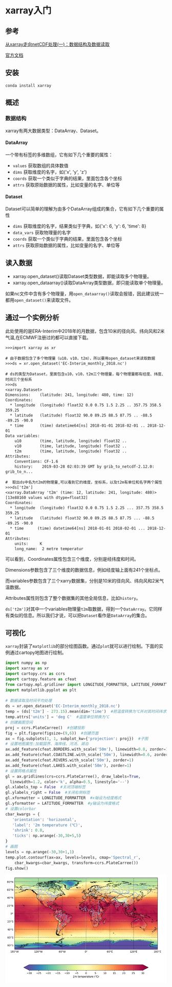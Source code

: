 # xarray入门

## 参考

[从xarray走向netCDF处理(一)：数据结构及数据读取](https://mp.weixin.qq.com/s/zqxuLuLkgKdkVYVh8V8tdw?scene=25#wechat_redirect)

[官方文档](https://docs.xarray.dev/)

## 安装

```shell
conda install xarray
```

## 概述

### 数据结构

xarray有两大数据类型：DataArray、Dataset。

#### DataArray

一个带有标签的多维数组，它有如下几个重要的属性：

- `values` 获取数组的具体数值
- `dims` 获取维度的名字，如('x', 'y', 'z')
- `coords` 获取一个类似于字典的结果，里面包含各个坐标
- `attrs` 获取原始数据的属性，比如变量的名字、单位等

#### Dataset

Dataset可以简单的理解为由多个DataArray组成的集合，它有如下几个重要的属性

- `dims` 获取维度的名字，结果类似于字典，如{'x': 6, 'y': 6, 'time': 8}
- `data_vars` 获取物理量的名字
- `coords` 获取一个类似于字典的结果，里面包含各个坐标
- `attrs` 获取原始数据的属性，比如变量的名字、单位等

## 读入数据

- xarray.open_dataset()读取Dataset类型数据，即能读取多个物理量。
- xarray.open_dataarray()读取DataArray类型数据，即只能读取单个物理量。

如果nc文件中含有多个物理量，用`open_dataarray()`读取会报错，因此建议统一都用`open_dataset()`来读取文件。

## 通过一个实例分析

此处使用的是ERA-Interim中2018年的月数据，包含10米的径向风、纬向风和2米气温,在ECMWF注册过的都可以直接下载。

```shell
>>>import xarray as xr

# 由于数据包含了多个物理量（u10，v10，t2m），所以要用open_dataset来读取数据
>>>ds = xr.open_dataset('EC-Interim_monthly_2018.nc')

# ds的类型为Dataset，里面包含u10，v10，t2m三个物理量，每个物理量都有经度、纬度、时间三个坐标系
>>>ds
<xarray.Dataset>
Dimensions:    (latitude: 241, longitude: 480, time: 12)
Coordinates:
  * longitude  (longitude) float32 0.0 0.75 1.5 2.25 .. 357.75 358.5 359.25
  * latitude   (latitude) float32 90.0 89.25 88.5 87.75 .. -88.5 -89.25 -90.0
  * time       (time) datetime64[ns] 2018-01-01 2018-02-01 .. 2018-12-01
Data variables:
    u10        (time, latitude, longitude) float32 ..
    v10        (time, latitude, longitude) float32 ..
    t2m        (time, latitude, longitude) float32 ..
Attributes:
    Conventions: CF-1.6
    history:    2019-03-28 02:03:39 GMT by grib_to_netcdf-2.12.0: grib_to_n...

#  取出ds中名为t2m的物理量,可以看到它的维度，坐标系，以及t2m有单位和名字两个属性
>>>ds['t2m']
<xarray.DataArray 't2m' (time: 12, latitude: 241, longitude: 480)>
[13e88160 values with dtype=float32]
Coordinates:
  * longitude  (longitude) float32 0.0 0.75 1.5 2.25 ... 357.75 358.5 359.25
  * latitude   (latitude) float32 90.0 89.25 88.5 87.75 ... -88.5 -89.25 -90.0
  * time      (time) datetime64[ns] 2018-01-01 2018-02-01 ... 2018-12-01
Attributes:
    units:     K
    long_name:  2 metre temperatur
```

可以看到，Coordinates属性包含三个维度，分别是经纬度和时间。

Dimensions参数包含了三个维度的数据信息，例如经度轴上面有241个坐标点。

而variables参数包含了三个xarry数据集，分别是10米的径向风、纬向风和2米气温数据。

Attributes属性则包含了整个数据集的其他全局信息，比如`history`。

`ds['t2m']`对其中一个variables物理量`t2m`取数据，得到一个`DataArray`。它同样有类似的信息。所以我们才说，可以把`Dataset`看作是`DataArray`的集合。

## 可视化

`xarray`封装了`matplotlib`的部分绘图函数。通过`plot`就可以进行绘制。下面的实例通过cartopy地图进行绘制。

```python
import numpy as np
import xarray as xr
import cartopy.crs as ccrs
import cartopy.feature as cfeat
from cartopy.mpl.gridliner import LONGITUDE_FORMATTER, LATITUDE_FORMATTER
import matplotlib.pyplot as plt

# 数据读取及时间平均处理
ds = xr.open_dataset('EC-Interim_monthly_2018.nc')
temp = (ds['t2m'] - 273.15).mean(dim='time')  #把温度转换为℃并对其时间纬求平均
temp.attrs['units'] = 'deg C'  #温度单位转换为℃
# 创建画图空间
proj = ccrs.PlateCarree()  #创建投影
fig = plt.figure(figsize=(9,6))  #创建页面
ax = fig.subplots(1, 1, subplot_kw={'projection': proj})  #子图
# 设置地图属性:加载国界、海岸线、河流、湖泊
ax.add_feature(cfeat.BORDERS.with_scale('50m'), linewidth=0.8, zorder=1)
ax.add_feature(cfeat.COASTLINE.with_scale('50m'), linewidth=0.6, zorder=1)  
ax.add_feature(cfeat.RIVERS.with_scale('50m'), zorder=1)  
ax.add_feature(cfeat.LAKES.with_scale('50m'), zorder=1)  
# 设置网格点属性
gl = ax.gridlines(crs=ccrs.PlateCarree(), draw_labels=True, 
  linewidth=1.2, color='k', alpha=0.5, linestyle='--')
gl.xlabels_top = False  #关闭顶端标签
gl.ylabels_right = False  #关闭右侧标签
gl.xformatter = LONGITUDE_FORMATTER  #x轴设为经度格式
gl.yformatter = LATITUDE_FORMATTER  #y轴设为纬度格式
# 设置colorbar
cbar_kwargs = {
   'orientation': 'horizontal',
   'label': '2m temperature (℃)',
   'shrink': 0.8,
   'ticks': np.arange(-30,30+5,5)
}
# 画图
levels = np.arange(-30,30+1,1)
temp.plot.contourf(ax=ax, levels=levels, cmap='Spectral_r', 
    cbar_kwargs=cbar_kwargs, transform=ccrs.PlateCarree())
fig.show()
```

![结果图](./images/xarray_result.jpg)
